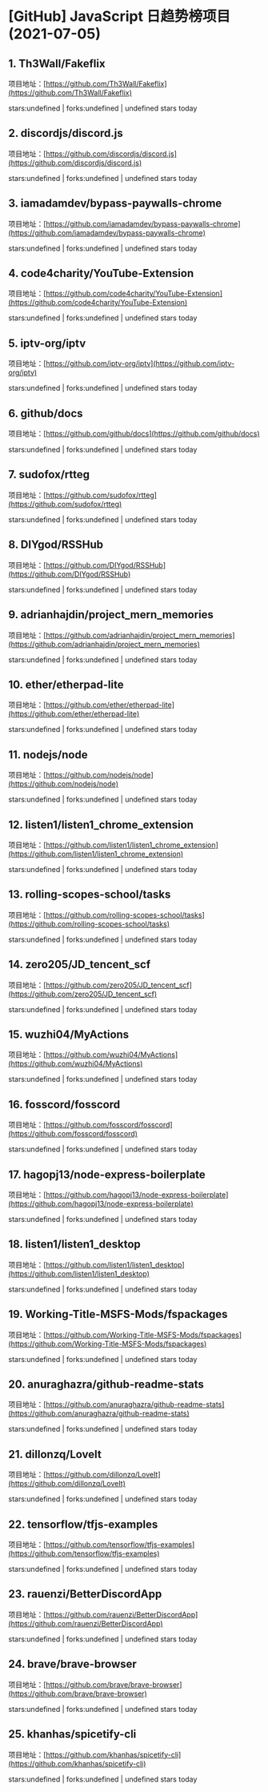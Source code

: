 # [GitHub] JavaScript 日趋势榜项目(2021-07-05)

## 1. Th3Wall/Fakeflix 

项目地址：[https://github.com/Th3Wall/Fakeflix](https://github.com/Th3Wall/Fakeflix)

stars:undefined | forks:undefined | undefined stars today 



## 2. discordjs/discord.js 

项目地址：[https://github.com/discordjs/discord.js](https://github.com/discordjs/discord.js)

stars:undefined | forks:undefined | undefined stars today 



## 3. iamadamdev/bypass-paywalls-chrome 

项目地址：[https://github.com/iamadamdev/bypass-paywalls-chrome](https://github.com/iamadamdev/bypass-paywalls-chrome)

stars:undefined | forks:undefined | undefined stars today 



## 4. code4charity/YouTube-Extension 

项目地址：[https://github.com/code4charity/YouTube-Extension](https://github.com/code4charity/YouTube-Extension)

stars:undefined | forks:undefined | undefined stars today 



## 5. iptv-org/iptv 

项目地址：[https://github.com/iptv-org/iptv](https://github.com/iptv-org/iptv)

stars:undefined | forks:undefined | undefined stars today 



## 6. github/docs 

项目地址：[https://github.com/github/docs](https://github.com/github/docs)

stars:undefined | forks:undefined | undefined stars today 



## 7. sudofox/rtteg 

项目地址：[https://github.com/sudofox/rtteg](https://github.com/sudofox/rtteg)

stars:undefined | forks:undefined | undefined stars today 



## 8. DIYgod/RSSHub 

项目地址：[https://github.com/DIYgod/RSSHub](https://github.com/DIYgod/RSSHub)

stars:undefined | forks:undefined | undefined stars today 



## 9. adrianhajdin/project_mern_memories 

项目地址：[https://github.com/adrianhajdin/project_mern_memories](https://github.com/adrianhajdin/project_mern_memories)

stars:undefined | forks:undefined | undefined stars today 



## 10. ether/etherpad-lite 

项目地址：[https://github.com/ether/etherpad-lite](https://github.com/ether/etherpad-lite)

stars:undefined | forks:undefined | undefined stars today 



## 11. nodejs/node 

项目地址：[https://github.com/nodejs/node](https://github.com/nodejs/node)

stars:undefined | forks:undefined | undefined stars today 



## 12. listen1/listen1_chrome_extension 

项目地址：[https://github.com/listen1/listen1_chrome_extension](https://github.com/listen1/listen1_chrome_extension)

stars:undefined | forks:undefined | undefined stars today 



## 13. rolling-scopes-school/tasks 

项目地址：[https://github.com/rolling-scopes-school/tasks](https://github.com/rolling-scopes-school/tasks)

stars:undefined | forks:undefined | undefined stars today 



## 14. zero205/JD_tencent_scf 

项目地址：[https://github.com/zero205/JD_tencent_scf](https://github.com/zero205/JD_tencent_scf)

stars:undefined | forks:undefined | undefined stars today 



## 15. wuzhi04/MyActions 

项目地址：[https://github.com/wuzhi04/MyActions](https://github.com/wuzhi04/MyActions)

stars:undefined | forks:undefined | undefined stars today 



## 16. fosscord/fosscord 

项目地址：[https://github.com/fosscord/fosscord](https://github.com/fosscord/fosscord)

stars:undefined | forks:undefined | undefined stars today 



## 17. hagopj13/node-express-boilerplate 

项目地址：[https://github.com/hagopj13/node-express-boilerplate](https://github.com/hagopj13/node-express-boilerplate)

stars:undefined | forks:undefined | undefined stars today 



## 18. listen1/listen1_desktop 

项目地址：[https://github.com/listen1/listen1_desktop](https://github.com/listen1/listen1_desktop)

stars:undefined | forks:undefined | undefined stars today 



## 19. Working-Title-MSFS-Mods/fspackages 

项目地址：[https://github.com/Working-Title-MSFS-Mods/fspackages](https://github.com/Working-Title-MSFS-Mods/fspackages)

stars:undefined | forks:undefined | undefined stars today 



## 20. anuraghazra/github-readme-stats 

项目地址：[https://github.com/anuraghazra/github-readme-stats](https://github.com/anuraghazra/github-readme-stats)

stars:undefined | forks:undefined | undefined stars today 



## 21. dillonzq/LoveIt 

项目地址：[https://github.com/dillonzq/LoveIt](https://github.com/dillonzq/LoveIt)

stars:undefined | forks:undefined | undefined stars today 



## 22. tensorflow/tfjs-examples 

项目地址：[https://github.com/tensorflow/tfjs-examples](https://github.com/tensorflow/tfjs-examples)

stars:undefined | forks:undefined | undefined stars today 



## 23. rauenzi/BetterDiscordApp 

项目地址：[https://github.com/rauenzi/BetterDiscordApp](https://github.com/rauenzi/BetterDiscordApp)

stars:undefined | forks:undefined | undefined stars today 



## 24. brave/brave-browser 

项目地址：[https://github.com/brave/brave-browser](https://github.com/brave/brave-browser)

stars:undefined | forks:undefined | undefined stars today 



## 25. khanhas/spicetify-cli 

项目地址：[https://github.com/khanhas/spicetify-cli](https://github.com/khanhas/spicetify-cli)

stars:undefined | forks:undefined | undefined stars today 



